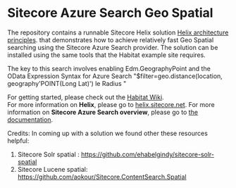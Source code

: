 # Sitecore Azure Search Geo Spatial 

The repository contains a runnable Sitecore Helix solution [Helix architecture principles](http://helix.sitecore.net). that demonstrates how to achieve relatively fast Geo Spatial searching using the Sitecore Azure Search provider. The solution can be installed using the same tools that the Habitat example site requires. 

The key to this search involves enabling Edm.GeographyPoint and the OData Expression Syntax for Azure Search "$filter=geo.distance(location, geography'POINT(Long Lat)') le Radius "

For getting started, please check out the [Habitat Wiki](../../wiki).  
For more information on **Helix**, please go to [helix.sitecore.net](http://helix.sitecore.net).
For more information on **Sitecore Azure Search overview**, please go to [the documentation](https://doc.sitecore.net/sitecore_experience_platform/setting_up_and_maintaining/search_and_indexing/sitecore_azure_search_overview).

Credits: 
In coming up with a solution we found other these resources helpful: 
1) Sitecore Solr spatial : https://github.com/ehabelgindy/sitecore-solr-spatial
2) Sitecore Lucene spatial: https://github.com/aokour/Sitecore.ContentSearch.Spatial

